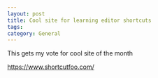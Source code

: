 ```yaml
---
layout: post
title: Cool site for learning editor shortcuts
tags: 
category: General
---
```

This gets my vote for cool site of the month

https://www.shortcutfoo.com/